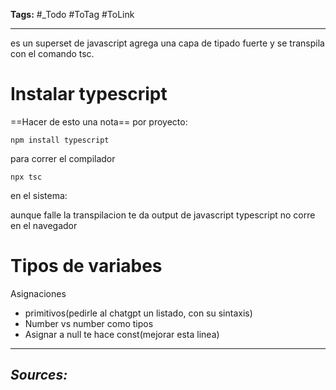 **Tags:** #_Todo
#ToTag #ToLink 
- - -
es un superset de javascript agrega una capa de tipado fuerte y  se transpila con el comando tsc.

# Instalar typescript
==Hacer de esto una nota==
por proyecto:
``` npx
npm install typescript
```
para correr el compilador
``` npx
npx tsc
```
en el sistema:

aunque falle la transpilacion te da output de javascript
typescript no corre en el navegador

# Tipos de variabes
Asignaciones

- primitivos(pedirle al chatgpt un listado, con su sintaxis)
- Number vs number como tipos
- Asignar a null te hace const(mejorar esta linea)
- - - 
## ***Sources:***